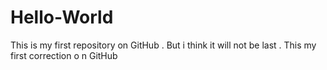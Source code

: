 # Hello-World
This is my first repository on GitHub . But i think it will not be last .
This my first correction o n GitHub
